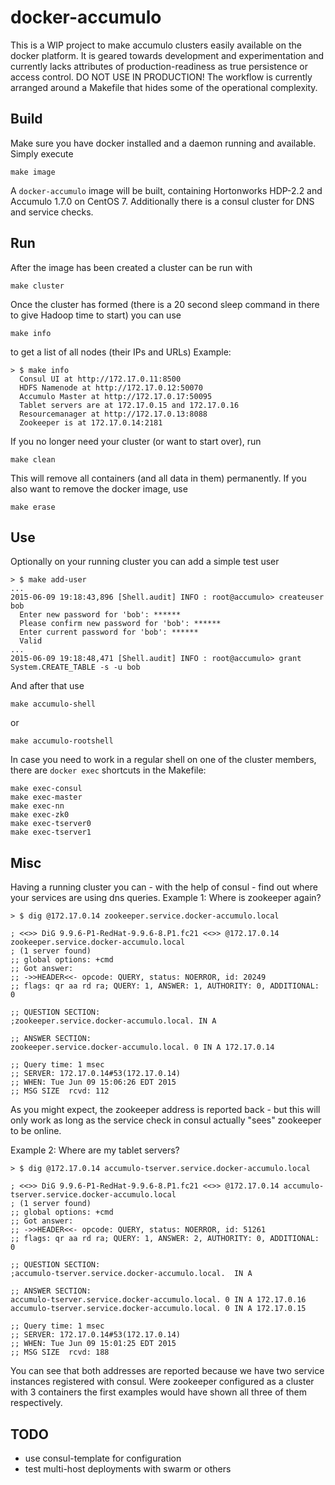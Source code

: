 # docker-accumulo

This is a WIP project to make accumulo clusters easily available on the docker platform.
It is geared towards development and experimentation and currently lacks attributes of production-readiness
as true persistence or access control. DO NOT USE IN PRODUCTION!
The workflow is currently arranged around a Makefile that hides some of the operational complexity.

## Build

Make sure you have docker installed and a daemon running and available.
Simply execute

    make image

A `docker-accumulo` image will be built, containing Hortonworks HDP-2.2 and Accumulo 1.7.0 on CentOS 7.
Additionally there is a consul cluster for DNS and service checks.

## Run

After the image has been created a cluster can be run with

    make cluster

Once the cluster has formed (there is a 20 second sleep command in there to give Hadoop time to start) you can use 

    make info

to get a list of all nodes (their IPs and URLs)
Example:

    > $ make info                                                                                                                                                                      
      Consul UI at http://172.17.0.11:8500
      HDFS Namenode at http://172.17.0.12:50070
      Accumulo Master at http://172.17.0.17:50095
      Tablet servers are at 172.17.0.15 and 172.17.0.16
      Resourcemanager at http://172.17.0.13:8088
      Zookeeper is at 172.17.0.14:2181

If you no longer need your cluster (or want to start over), run

    make clean

This will remove all containers (and all data in them) permanently. If you also want to remove the docker image, use

    make erase

## Use

Optionally on your running cluster you can add a simple test user

    > $ make add-user                                                                                                                                                                  
    ...
    2015-06-09 19:18:43,896 [Shell.audit] INFO : root@accumulo> createuser bob
      Enter new password for 'bob': ******
      Please confirm new password for 'bob': ******
      Enter current password for 'bob': ******
      Valid
    ...
    2015-06-09 19:18:48,471 [Shell.audit] INFO : root@accumulo> grant System.CREATE_TABLE -s -u bob

And after that use

    make accumulo-shell

or

    make accumulo-rootshell

In case you need to work in a regular shell on one of the cluster members, there are `docker exec` shortcuts in the Makefile:

    make exec-consul
    make exec-master
    make exec-nn
    make exec-zk0
    make exec-tserver0
    make exec-tserver1

## Misc

Having a running cluster you can - with the help of consul - find out where your services are using dns queries.
Example 1: Where is zookeeper again?

    > $ dig @172.17.0.14 zookeeper.service.docker-accumulo.local                                                                                                                       

    ; <<>> DiG 9.9.6-P1-RedHat-9.9.6-8.P1.fc21 <<>> @172.17.0.14 zookeeper.service.docker-accumulo.local
    ; (1 server found)
    ;; global options: +cmd
    ;; Got answer:
    ;; ->>HEADER<<- opcode: QUERY, status: NOERROR, id: 20249
    ;; flags: qr aa rd ra; QUERY: 1, ANSWER: 1, AUTHORITY: 0, ADDITIONAL: 0

    ;; QUESTION SECTION:
    ;zookeeper.service.docker-accumulo.local. IN A

    ;; ANSWER SECTION:
    zookeeper.service.docker-accumulo.local. 0 IN A 172.17.0.14

    ;; Query time: 1 msec
    ;; SERVER: 172.17.0.14#53(172.17.0.14)
    ;; WHEN: Tue Jun 09 15:06:26 EDT 2015
    ;; MSG SIZE  rcvd: 112

As you might expect, the zookeeper address is reported back - but this will only work as long as the service check in consul actually "sees" zookeeper to be online.

Example 2: Where are my tablet servers?

    > $ dig @172.17.0.14 accumulo-tserver.service.docker-accumulo.local                                                                                                                

    ; <<>> DiG 9.9.6-P1-RedHat-9.9.6-8.P1.fc21 <<>> @172.17.0.14 accumulo-tserver.service.docker-accumulo.local
    ; (1 server found)
    ;; global options: +cmd
    ;; Got answer:
    ;; ->>HEADER<<- opcode: QUERY, status: NOERROR, id: 51261
    ;; flags: qr aa rd ra; QUERY: 1, ANSWER: 2, AUTHORITY: 0, ADDITIONAL: 0
    
    ;; QUESTION SECTION:
    ;accumulo-tserver.service.docker-accumulo.local.  IN A
    
    ;; ANSWER SECTION:
    accumulo-tserver.service.docker-accumulo.local. 0 IN A 172.17.0.16
    accumulo-tserver.service.docker-accumulo.local. 0 IN A 172.17.0.15
    
    ;; Query time: 1 msec
    ;; SERVER: 172.17.0.14#53(172.17.0.14)
    ;; WHEN: Tue Jun 09 15:01:25 EDT 2015
    ;; MSG SIZE  rcvd: 188

You can see that both addresses are reported because we have two service instances registered with consul.
Were zookeeper configured as a cluster with 3 containers the first examples would have shown all three of them respectively.

## TODO

- use consul-template for configuration
- test multi-host deployments with swarm or others

